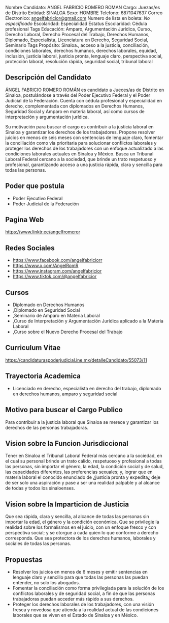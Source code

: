 Nombre Candidato: ANGEL FABRICIO ROMERO ROMAN
Cargo: Juezas/es de Distrito
Entidad: SINALOA
Sexo: HOMBRE
Telefono: 6871047637
Correo Electronico: angelfabricior@gmail.com
Numero de lista en boleta: *No especificado*
Escolaridad: Especialidad
Estatus Escolaridad: Cédula profesional
Tags Educación: Amparo, Argumentación Jurídica, Curso., Derecho Laboral, Derecho Procesal del Trabajo, Derechos Humanos, Diplomado, Especialista, Licenciatura en Derecho, Seguridad Social, Seminario
Tags Propósito: Sinaloa., acceso a la justicia, conciliación, condiciones laborales, derechos humanos, derechos laborales, equidad, inclusión, justicia laboral, justicia pronta, lenguaje claro, perspectiva social, protección laboral, resolución rápida, seguridad social, tribunal laboral


## Descripción del Candidato 

ÁNGEL FABRICIO ROMERO ROMÁN es candidato a Jueces/as de Distrito en Sinaloa, postulándose a través del Poder Ejecutivo Federal y el Poder Judicial de la Federación. Cuenta con cédula profesional y especialidad en derecho, complementada con diplomados en Derechos Humanos, Seguridad Social y Amparo en materia laboral, así como cursos de interpretación y argumentación jurídica.

Su motivación para buscar el cargo es contribuir a la justicia laboral en Sinaloa y garantizar los derechos de los trabajadores. Propone resolver juicios en menos de seis meses con sentencias de lenguaje claro, fomentar la conciliación como vía prioritaria para solucionar conflictos laborales y proteger los derechos de los trabajadores con un enfoque actualizado a las condiciones laborales actuales en Sinaloa y México. Busca un Tribunal Laboral Federal cercano a la sociedad, que brinde un trato respetuoso y profesional, garantizando acceso a una justicia rápida, clara y sencilla para todas las personas.


## Poder que postula

- Poder Ejecutivo Federal
- Poder Judicial de la Federación


## Pagina Web

https://www.linktr.ee/angelfromeror


## Redes Sociales

- https://www.facebook.com/angelfabriciorr
- https://www.x.com/AngelRomR
- https://www.instagram.com/angelfabricior
- https://www.tiktok.com/@angelfabricior


## Cursos

- Diplomado en Derechos Humanos
- ,Diplomado en Seguridad Social
- ,Seminario de Amparo en Materia Laboral
- ,Curso de Interpretación y Argumentación Jurídica aplicado a la Materia Laboral
- ,Curso sobre el Nuevo Derecho Procesal del Trabajo


## Curriculum Vitae

https://candidaturaspoderjudicial.ine.mx/detalleCandidato/55073/11


## Trayectoria Academica

- Licenciado en derecho, especialista en derecho del trabajo, diplomado en derechos humanos, amparo y seguridad social


## Motivo para buscar el Cargo Publico

Para contribuir a la justicia laboral que Sinaloa se merece y garantizar los derechos de las personas trabajadoras.


## Vision sobre la Funcion Jurisdiccional

Tener en Sinaloa el Tribunal Laboral Federal más cercano a la sociedad, en el cual su personal brinde un trato cálido, respetuoso y profesional a todas las personas, sin importar el género, la edad, la condición social y de salud, las capacidades diferentes, las preferencias sexuales; y, lograr que en materia laboral el conocido enunciado de ¿justicia pronta y expedita¿ deje de ser solo una aspiración y pase a ser una realidad palpable y al alcance de todas y todos los sinaloenses.


## Vision sobre la Imparticion de Justicia

Que sea rápida, clara y sencilla, al alcance de todas las personas sin importar la edad, el género y la condición económica. Que se privilegie la realidad sobre los formalismos en el juicio, con un enfoque fresco y con perspectiva social; y se otorgue a cada quien lo que conforme a derecho corresponda. Que sea protectora de los derechos humanos, laborales y sociales de todas las personas.


## Propuestas

- Resolver los juicios en menos de 6 meses y emitir sentencias en lenguaje claro y sencillo para que todas las personas las puedan entender, no solo los abogados.
- Fomentar la conciliación como forma privilegiada para la solución de los conflictos laborales y de seguridad social, a fin de que las personas trabajadoras puedan acceder más rápido a sus derechos.
- Proteger los derechos laborales de los trabajadores, con una visión fresca y novedosa que atienda a la realidad actual de las condiciones laborales que se viven en el Estado de Sinaloa y en México.

